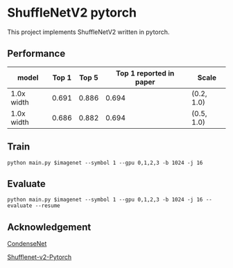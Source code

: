 
# ShuffleNetV2 pytorch

This project implements ShuffleNetV2 written in pytorch. 

## Performance

| model | Top 1 | Top 5 | Top 1 reported in paper | Scale |
| --- | --- | --- | --- | --- |
| 1.0x width | 0.691 | 0.886 | 0.694 | (0.2, 1.0) |
| 1.0x width | 0.686 | 0.882 | 0.694 | (0.5, 1.0) |

## Train

```
python main.py $imagenet --symbol 1 --gpu 0,1,2,3 -b 1024 -j 16
```

## Evaluate

```
python main.py $imagenet --symbol 1 --gpu 0,1,2,3 -b 1024 -j 16 --evaluate --resume
```

## Acknowledgement

[CondenseNet](https://github.com/ShichenLiu/CondenseNet)

[Shufflenet-v2-Pytorch](https://github.com/ericsun99/Shufflenet-v2-Pytorch)
